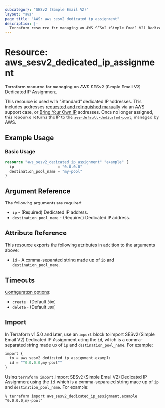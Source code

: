 ```yaml
---
subcategory: "SESv2 (Simple Email V2)"
layout: "aws"
page_title: "AWS: aws_sesv2_dedicated_ip_assignment"
description: |-
  Terraform resource for managing an AWS SESv2 (Simple Email V2) Dedicated IP Assignment.
---
```


# Resource: aws_sesv2_dedicated_ip_assignment

Terraform resource for managing an AWS SESv2 (Simple Email V2) Dedicated IP Assignment.

This resource is used with "Standard" dedicated IP addresses. This includes addresses [requested and relinquished manually](https://docs.aws.amazon.com/ses/latest/dg/dedicated-ip-case.html) via an AWS support case, or [Bring Your Own IP](https://docs.aws.amazon.com/ses/latest/dg/dedicated-ip-byo.html) addresses. Once no longer assigned, this resource returns the IP to the [`ses-default-dedicated-pool`](https://docs.aws.amazon.com/ses/latest/dg/managing-ip-pools.html), managed by AWS.

## Example Usage

### Basic Usage

```terraform
resource "aws_sesv2_dedicated_ip_assignment" "example" {
  ip                    = "0.0.0.0"
  destination_pool_name = "my-pool"
}
```

## Argument Reference

The following arguments are required:

* `ip` - (Required) Dedicated IP address.
* `destination_pool_name` - (Required) Dedicated IP address.

## Attribute Reference

This resource exports the following attributes in addition to the arguments above:

* `id` - A comma-separated string made up of `ip` and `destination_pool_name`.

## Timeouts

[Configuration options](https://developer.hashicorp.com/terraform/language/resources/syntax#operation-timeouts):

* `create` - (Default `30m`)
* `delete` - (Default `30m`)

## Import

In Terraform v1.5.0 and later, use an `import` block to import SESv2 (Simple Email V2) Dedicated IP Assignment using the `id`, which is a comma-separated string made up of `ip` and `destination_pool_name`. For example:

```terraform
import {
  to = aws_sesv2_dedicated_ip_assignment.example
  id = ""0.0.0.0,my-pool""
}
```

Using `terraform import`, import SESv2 (Simple Email V2) Dedicated IP Assignment using the `id`, which is a comma-separated string made up of `ip` and `destination_pool_name`. For example:

```console
% terraform import aws_sesv2_dedicated_ip_assignment.example "0.0.0.0,my-pool"
```
